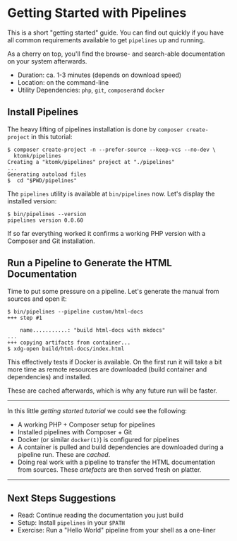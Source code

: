 # Getting Started with Pipelines

This is a short "getting started" guide. You can find out quickly if you
have all common requirements available to get `pipelines` up and
running.

As a cherry on top, you'll find the browse- and search-able
documentation on your system afterwards.

* Duration: ca. 1-3 minutes (depends on download speed)
* Location: on the command-line
* Utility Dependencies: `php`, `git`, `composer`and `docker`

## Install Pipelines

The heavy lifting of pipelines installation is done by
`composer create-project` in this tutorial:

~~~shell
$ composer create-project -n --prefer-source --keep-vcs --no-dev \
  ktomk/pipelines
Creating a "ktomk/pipelines" project at "./pipelines"
...
Generating autoload files
$  cd "$PWD/pipelines"
~~~

The `pipelines` utility is available at `bin/pipelines` now. Let's
display the installed version:

~~~
$ bin/pipelines --version
pipelines version 0.0.60
~~~

If so far everything worked it confirms a working PHP version with a
Composer and Git installation.

## Run a Pipeline to Generate the HTML Documentation

Time to put some pressure on a pipeline. Let's generate the manual from
sources and open it:

~~~shell
$ bin/pipelines --pipeline custom/html-docs
+++ step #1

    name...........: "build html-docs with mkdocs"
...
+++ copying artifacts from container...
$ xdg-open build/html-docs/index.html
~~~

This effectively tests if Docker is available. On the first run it will
take a bit more time as remote resources are downloaded (build container
and dependencies) and installed.

These are cached afterwards, which is why any future run will be faster.

---

In this little _getting started tutorial_ we could see the following:

* A working PHP + Composer setup for pipelines
* Installed pipelines with Composer + Git
* Docker (or similar `docker(1)`) is configured for pipelines
* A container is pulled and build dependencies are downloaded during
  a pipeline run. These are _cached_.
* Doing real work with a pipeline to transfer the HTML documentation
from sources. These _artefacts_ are then served fresh on platter.

---

## Next Steps Suggestions

* Read: Continue reading the documentation you just build
* Setup: Install `pipelines` in your `$PATH`
* Exercise: Run a "Hello World" pipeline from your shell as a one-liner
